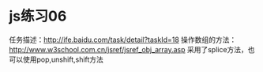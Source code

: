# js练习06
任务描述：http://ife.baidu.com/task/detail?taskId=18
操作数组的方法：http://www.w3school.com.cn/jsref/jsref_obj_array.asp
采用了splice方法，也可以使用pop,unshift,shift方法